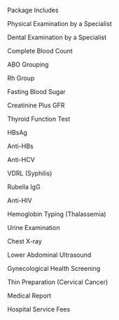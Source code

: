 Package Includes

Physical Examination by a Specialist

Dental Examination by a Specialist

Complete Blood Count

ABO Grouping

Rh Group

Fasting Blood Sugar

Creatinine Plus GFR

Thyroid Function Test

HBsAg

Anti-HBs

Anti-HCV

VDRL (Syphilis)

Rubella IgG

Anti-HIV

Hemoglobin Typing (Thalassemia)

Urine Examination

Chest X-ray

Lower Abdominal Ultrasound

Gynecological Health Screening

Thin Preparation (Cervical Cancer)

Medical Report

Hospital Service Fees
